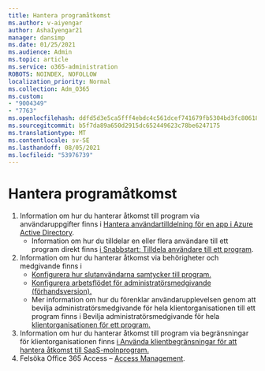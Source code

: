 ```yaml
---
title: Hantera programåtkomst
ms.author: v-aiyengar
author: AshaIyengar21
manager: dansimp
ms.date: 01/25/2021
ms.audience: Admin
ms.topic: article
ms.service: o365-administration
ROBOTS: NOINDEX, NOFOLLOW
localization_priority: Normal
ms.collection: Adm_O365
ms.custom:
- "9004349"
- "7763"
ms.openlocfilehash: ddfd5d3e5ca5fff4ebdc4c561dcef741679fb5304bd3fc80618016dc90a0d19f
ms.sourcegitcommit: b5f7da89a650d2915dc652449623c78be6247175
ms.translationtype: MT
ms.contentlocale: sv-SE
ms.lasthandoff: 08/05/2021
ms.locfileid: "53976739"
---
```

# <a name="manage-application-access"></a>Hantera programåtkomst

1. Information om hur du hanterar åtkomst till program via användaruppgifter finns i [Hantera användartilldelning för en app i Azure Active Directory](https://docs.microsoft.com/azure/active-directory/manage-apps/assign-user-or-group-access-portal).
    - Information om hur du tilldelar en eller flera användare till ett program direkt finns [i Snabbstart: Tilldela användare till ett program](https://docs.microsoft.com/azure/active-directory/manage-apps/assign-user-or-group-access-portal).
1. Information om hur du hanterar åtkomst via behörigheter och medgivande finns i
    - [Konfigurera hur slutanvändarna samtycker till program.](https://docs.microsoft.com/azure/active-directory/manage-apps/configure-user-consent?tabs=azure-portal) 
    - [Konfigurera arbetsflödet för administratörsmedgivande (förhandsversion).](https://docs.microsoft.com/azure/active-directory/manage-apps/configure-admin-consent-workflow) 
    - Mer information om hur du förenklar användarupplevelsen genom att bevilja administratörsmedgivande för hela klientorganisationen till ett program finns i Bevilja administratörsmedgivande för hela [klientorganisationen för ett program.](https://docs.microsoft.com/azure/active-directory/manage-apps/grant-admin-consent) 
1. Information om hur du hanterar åtkomst till program via begränsningar för klientorganisationen finns [i Använda klientbegränsningar för att hantera åtkomst till SaaS-molnprogram.](https://docs.microsoft.com/azure/active-directory/manage-apps/tenant-restrictions) 
1. Felsöka Office 365 Access – [Access Management](https://docs.microsoft.com/office365/troubleshoot/access-management/cannot-add-guest-users-in-m365-admin-center).
